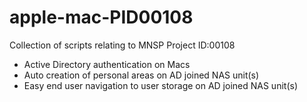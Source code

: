 # apple-mac-PID00108
Collection of scripts relating to MNSP Project ID:00108 
- Active Directory authentication on Macs
- Auto creation of personal areas on AD joined NAS unit(s)
- Easy end user navigation to user storage on AD joined NAS unit(s)


